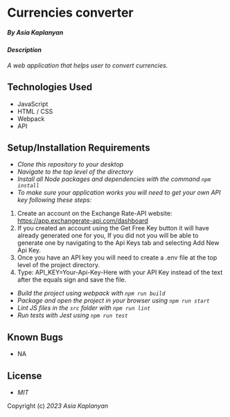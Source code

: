 # Currencies converter

##### By _Asia Kaplanyan_

#### _Description_

_A web application that helps user to convert currencies._

## Technologies Used

* JavaScript
* HTML / CSS
* Webpack
* API

## Setup/Installation Requirements

* _Clone this repository to your desktop_
* _Navigate to the top level of the directory_
* _Install all Node packages and dependencies with the command ``npm install``_
* _To make sure your application works you will need to get your own API key following these steps:_
 1. Create an account on the Exchange Rate-API website: https://app.exchangerate-api.com/dashboard
 2. If you created an account using the Get Free Key button it will have already generated one for you, If you did not you will be able to generate one by navigating to the Api Keys tab and selecting Add New Api Key.
 3. Once you have an API key you will need to create a .env file at the top level of the project directory.
 4. Type: API_KEY=Your-Api-Key-Here with your API Key instead of the text after the equals sign and save the file.
* _Build the project using webpack with ``npm run build``_
* _Package and open the project in your browser using ``npm run start``_
* _Lint JS files in the ``src`` folder with ``npm run lint``_
* _Run tests with Jest using ``npm run test``_

## Known Bugs

* NA

## License

* _MIT_

Copyright (c) _2023_ _Asia Kaplanyan_
